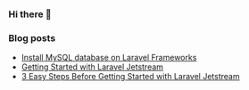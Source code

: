 ### Hi there 👋

### Blog posts
<!-- BLOG-POST-LIST:START -->
- [Install MySQL database on Laravel Frameworks](https://dev.to/sheikhazrin/install-mysql-database-on-laravel-frameworks-2h85)
- [Getting Started with Laravel Jetstream](https://dev.to/sheikhazrin/getting-started-with-laravel-jetstream-3676)
- [3 Easy Steps Before Getting Started with Laravel Jetstream](https://dev.to/sheikhazrin/getting-started-laravel-jetstream-1k4e)
<!-- BLOG-POST-LIST:END -->

<!--
**sheikhazrin/sheikhazrin** is a ✨ _special_ ✨ repository because its `README.md` (this file) appears on your GitHub profile.

Here are some ideas to get you started:

- 🔭 I’m currently working on ...
- 🌱 I’m currently learning ...
- 👯 I’m looking to collaborate on ...
- 🤔 I’m looking for help with ...
- 💬 Ask me about ...
- 📫 How to reach me: ...
- 😄 Pronouns: ...
- ⚡ Fun fact: ...
-->
